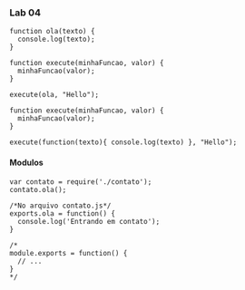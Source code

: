 ### <i class="icon-file"></i>Lab 04

    function ola(texto) {
      console.log(texto);
    }

    function execute(minhaFuncao, valor) {
      minhaFuncao(valor);
    }

    execute(ola, "Hello");

    function execute(minhaFuncao, valor) {
      minhaFuncao(valor);
    }

    execute(function(texto){ console.log(texto) }, "Hello");


#### <i class="icon-hdd"></i>  Modulos

    var contato = require('./contato');
    contato.ola();

    /*No arquivo contato.js*/
    exports.ola = function() {
      console.log('Entrando em contato');
    }

    /*
    module.exports = function() {
      // ...
    }
    */